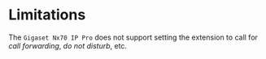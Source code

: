 # Limitations

The `Gigaset Nx70 IP Pro` does not support setting the extension to call for *call forwarding*, *do not disturb*, etc.
